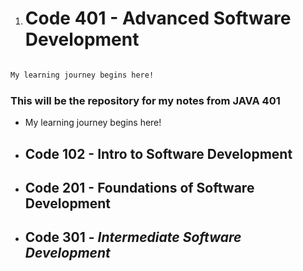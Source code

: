 1. # Code 401 - Advanced Software Development

```markdown

My learning journey begins here!

```
### This will be the repository for my notes from **JAVA 401**

- My learning journey begins here!

- ## Code 102 - Intro to Software Development

- ## Code 201 - Foundations of Software Development

- ## Code 301 - _Intermediate Software Development_
